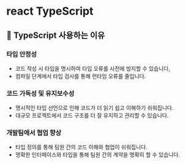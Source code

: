 # react TypeScript 

## 🚀 TypeScript 사용하는 이유

### 타입 안정성
- 코드 작성 시 타입을 명시하여 타입 오류를 사전에 방지할 수 있습니다,
- 컴파일 단계에서 타입 검사를 통해 런타임 오류를 줄입니다.

### 코드 가독성 및 유지보수성
- 명시적인 타입 선언으로 인해 코드가 더 읽기 쉽고 이해하기 쉬워집니다.
- 대규모 프로젝트에서 코드 구조를 더 잘 유지하고 관리할 수 있습니다.

### 개발팀에서 협업 향상
- 타입 정의를 통해 팀원 간의 코드 이해와 협업이 쉬워집니다.
- 명확한 인터페이스와 타입을 통해 팀원 간의 계약을 명확히 할 수 있습니다.
